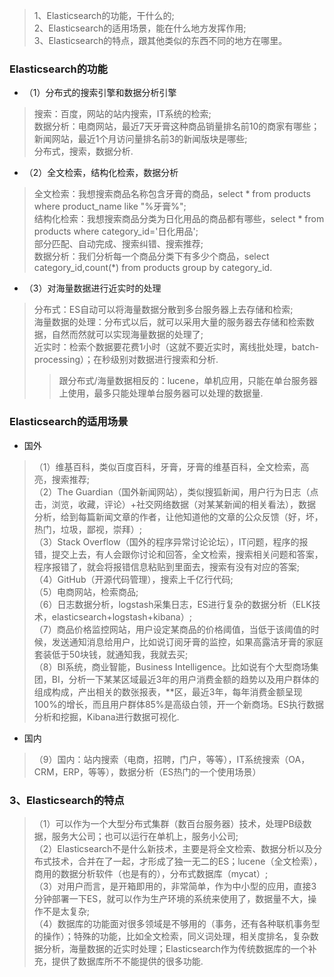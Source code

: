 >1、Elasticsearch的功能，干什么的;  
2、Elasticsearch的适用场景，能在什么地方发挥作用;  
3、Elasticsearch的特点，跟其他类似的东西不同的地方在哪里。

### Elasticsearch的功能

- （1）分布式的搜索引擎和数据分析引擎
>搜索：百度，网站的站内搜索，IT系统的检索;  
>数据分析：电商网站，最近7天牙膏这种商品销量排名前10的商家有哪些；新闻网站，最近1个月访问量排名前3的新闻版块是哪些;  
分布式，搜索，数据分析.  

- （2）全文检索，结构化检索，数据分析
>全文检索：我想搜索商品名称包含牙膏的商品，select * from products where product_name like "%牙膏%";  
结构化检索：我想搜索商品分类为日化用品的商品都有哪些，select * from products where category_id='日化用品';  
部分匹配、自动完成、搜索纠错、搜索推荐;  
数据分析：我们分析每一个商品分类下有多少个商品，select category_id,count(*) from products group by category_id.
- （3）对海量数据进行近实时的处理
>分布式：ES自动可以将海量数据分散到多台服务器上去存储和检索;  
海量数据的处理：分布式以后，就可以采用大量的服务器去存储和检索数据，自然而然就可以实现海量数据的处理了;  
近实时：检索个数据要花费1小时（这就不要近实时，离线批处理，batch-processing）；在秒级别对数据进行搜索和分析.  
>>跟分布式/海量数据相反的：lucene，单机应用，只能在单台服务器上使用，最多只能处理单台服务器可以处理的数据量.

### Elasticsearch的适用场景
- 国外  
>（1）维基百科，类似百度百科，牙膏，牙膏的维基百科，全文检索，高亮，搜索推荐;    
（2）The Guardian（国外新闻网站），类似搜狐新闻，用户行为日志（点击，浏览，收藏，评论）+社交网络数据（对某某新闻的相关看法），数据分析，给到每篇新闻文章的作者，让他知道他的文章的公众反馈（好，坏，热门，垃圾，鄙视，崇拜）;    
（3）Stack Overflow（国外的程序异常讨论论坛），IT问题，程序的报错，提交上去，有人会跟你讨论和回答，全文检索，搜索相关问题和答案，程序报错了，就会将报错信息粘贴到里面去，搜索有没有对应的答案;    
（4）GitHub（开源代码管理），搜索上千亿行代码;    
（5）电商网站，检索商品;    
（6）日志数据分析，logstash采集日志，ES进行复杂的数据分析（ELK技术，elasticsearch+logstash+kibana）;    
（7）商品价格监控网站，用户设定某商品的价格阈值，当低于该阈值的时候，发送通知消息给用户，比如说订阅牙膏的监控，如果高露洁牙膏的家庭套装低于50块钱，就通知我，我就去买;    
（8）BI系统，商业智能，Business Intelligence。比如说有个大型商场集团，BI，分析一下某某区域最近3年的用户消费金额的趋势以及用户群体的组成构成，产出相关的数张报表，**区，最近3年，每年消费金额呈现100%的增长，而且用户群体85%是高级白领，开一个新商场。ES执行数据分析和挖掘，Kibana进行数据可视化.  
- 国内
>（9）国内：站内搜索（电商，招聘，门户，等等），IT系统搜索（OA，CRM，ERP，等等），数据分析（ES热门的一个使用场景）  
### 3、Elasticsearch的特点
>（1）可以作为一个大型分布式集群（数百台服务器）技术，处理PB级数据，服务大公司；也可以运行在单机上，服务小公司;  
（2）Elasticsearch不是什么新技术，主要是将全文检索、数据分析以及分布式技术，合并在了一起，才形成了独一无二的ES；lucene（全文检索），商用的数据分析软件（也是有的），分布式数据库（mycat）;  
（3）对用户而言，是开箱即用的，非常简单，作为中小型的应用，直接3分钟部署一下ES，就可以作为生产环境的系统来使用了，数据量不大，操作不是太复杂;  
（4）数据库的功能面对很多领域是不够用的（事务，还有各种联机事务型的操作）；特殊的功能，比如全文检索，同义词处理，相关度排名，复杂数据分析，海量数据的近实时处理；Elasticsearch作为传统数据库的一个补充，提供了数据库所不不能提供的很多功能.
